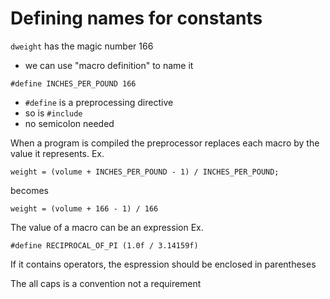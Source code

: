 # Defining names for constants

`dweight` has the magic number 166
- we can use "macro definition" to name it
```
#define INCHES_PER_POUND 166
```
- `#define` is a preprocessing directive
- so is `#include`
- no semicolon needed

When a program is compiled the preprocessor replaces each macro by the value it represents.
Ex.
```
weight = (volume + INCHES_PER_POUND - 1) / INCHES_PER_POUND;
```
becomes
```
weight = (volume + 166 - 1) / 166
```

The value of a macro can be an expression
Ex.
```
#define RECIPROCAL_OF_PI (1.0f / 3.14159f)
```

If it contains operators, the espression should be enclosed in parentheses

The all caps is a convention not a requirement 